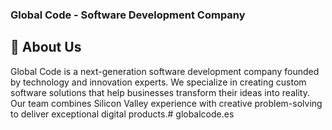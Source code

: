 ### Global Code - Software Development Company

## 🚀 About Us

Global Code is a next-generation software development company founded by technology and innovation experts. We specialize in creating custom software solutions that help businesses transform their ideas into reality. Our team combines Silicon Valley experience with creative problem-solving to deliver exceptional digital products.# globalcode.es
